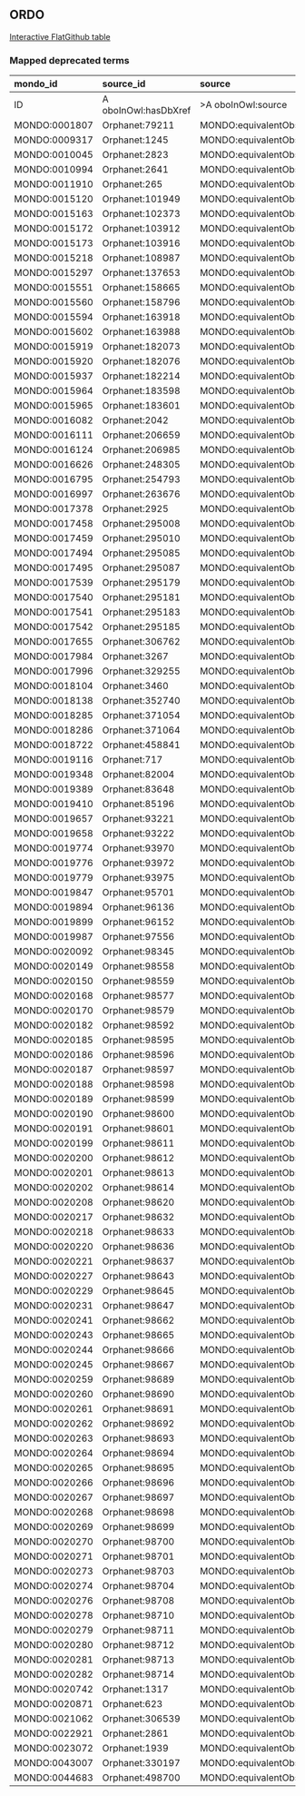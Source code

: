 ## ORDO
[Interactive FlatGithub table](https://flatgithub.com/monarch-initiative/mondo-ingest?filename=src/ontology/reports/ordo_mapped_deprecated_terms.robot.template.tsv)

### Mapped deprecated terms
| mondo_id      | source_id            | source                   |
|:--------------|:---------------------|:-------------------------|
| ID            | A oboInOwl:hasDbXref | >A oboInOwl:source       |
| MONDO:0001807 | Orphanet:79211       | MONDO:equivalentObsolete |
| MONDO:0009317 | Orphanet:1245        | MONDO:equivalentObsolete |
| MONDO:0010045 | Orphanet:2823        | MONDO:equivalentObsolete |
| MONDO:0010994 | Orphanet:2641        | MONDO:equivalentObsolete |
| MONDO:0011910 | Orphanet:265         | MONDO:equivalentObsolete |
| MONDO:0015120 | Orphanet:101949      | MONDO:equivalentObsolete |
| MONDO:0015163 | Orphanet:102373      | MONDO:equivalentObsolete |
| MONDO:0015172 | Orphanet:103912      | MONDO:equivalentObsolete |
| MONDO:0015173 | Orphanet:103916      | MONDO:equivalentObsolete |
| MONDO:0015218 | Orphanet:108987      | MONDO:equivalentObsolete |
| MONDO:0015297 | Orphanet:137653      | MONDO:equivalentObsolete |
| MONDO:0015551 | Orphanet:158665      | MONDO:equivalentObsolete |
| MONDO:0015560 | Orphanet:158796      | MONDO:equivalentObsolete |
| MONDO:0015594 | Orphanet:163918      | MONDO:equivalentObsolete |
| MONDO:0015602 | Orphanet:163988      | MONDO:equivalentObsolete |
| MONDO:0015919 | Orphanet:182073      | MONDO:equivalentObsolete |
| MONDO:0015920 | Orphanet:182076      | MONDO:equivalentObsolete |
| MONDO:0015937 | Orphanet:182214      | MONDO:equivalentObsolete |
| MONDO:0015964 | Orphanet:183598      | MONDO:equivalentObsolete |
| MONDO:0015965 | Orphanet:183601      | MONDO:equivalentObsolete |
| MONDO:0016082 | Orphanet:2042        | MONDO:equivalentObsolete |
| MONDO:0016111 | Orphanet:206659      | MONDO:equivalentObsolete |
| MONDO:0016124 | Orphanet:206985      | MONDO:equivalentObsolete |
| MONDO:0016626 | Orphanet:248305      | MONDO:equivalentObsolete |
| MONDO:0016795 | Orphanet:254793      | MONDO:equivalentObsolete |
| MONDO:0016997 | Orphanet:263676      | MONDO:equivalentObsolete |
| MONDO:0017378 | Orphanet:2925        | MONDO:equivalentObsolete |
| MONDO:0017458 | Orphanet:295008      | MONDO:equivalentObsolete |
| MONDO:0017459 | Orphanet:295010      | MONDO:equivalentObsolete |
| MONDO:0017494 | Orphanet:295085      | MONDO:equivalentObsolete |
| MONDO:0017495 | Orphanet:295087      | MONDO:equivalentObsolete |
| MONDO:0017539 | Orphanet:295179      | MONDO:equivalentObsolete |
| MONDO:0017540 | Orphanet:295181      | MONDO:equivalentObsolete |
| MONDO:0017541 | Orphanet:295183      | MONDO:equivalentObsolete |
| MONDO:0017542 | Orphanet:295185      | MONDO:equivalentObsolete |
| MONDO:0017655 | Orphanet:306762      | MONDO:equivalentObsolete |
| MONDO:0017984 | Orphanet:3267        | MONDO:equivalentObsolete |
| MONDO:0017996 | Orphanet:329255      | MONDO:equivalentObsolete |
| MONDO:0018104 | Orphanet:3460        | MONDO:equivalentObsolete |
| MONDO:0018138 | Orphanet:352740      | MONDO:equivalentObsolete |
| MONDO:0018285 | Orphanet:371054      | MONDO:equivalentObsolete |
| MONDO:0018286 | Orphanet:371064      | MONDO:equivalentObsolete |
| MONDO:0018722 | Orphanet:458841      | MONDO:equivalentObsolete |
| MONDO:0019116 | Orphanet:717         | MONDO:equivalentObsolete |
| MONDO:0019348 | Orphanet:82004       | MONDO:equivalentObsolete |
| MONDO:0019389 | Orphanet:83648       | MONDO:equivalentObsolete |
| MONDO:0019410 | Orphanet:85196       | MONDO:equivalentObsolete |
| MONDO:0019657 | Orphanet:93221       | MONDO:equivalentObsolete |
| MONDO:0019658 | Orphanet:93222       | MONDO:equivalentObsolete |
| MONDO:0019774 | Orphanet:93970       | MONDO:equivalentObsolete |
| MONDO:0019776 | Orphanet:93972       | MONDO:equivalentObsolete |
| MONDO:0019779 | Orphanet:93975       | MONDO:equivalentObsolete |
| MONDO:0019847 | Orphanet:95701       | MONDO:equivalentObsolete |
| MONDO:0019894 | Orphanet:96136       | MONDO:equivalentObsolete |
| MONDO:0019899 | Orphanet:96152       | MONDO:equivalentObsolete |
| MONDO:0019987 | Orphanet:97556       | MONDO:equivalentObsolete |
| MONDO:0020092 | Orphanet:98345       | MONDO:equivalentObsolete |
| MONDO:0020149 | Orphanet:98558       | MONDO:equivalentObsolete |
| MONDO:0020150 | Orphanet:98559       | MONDO:equivalentObsolete |
| MONDO:0020168 | Orphanet:98577       | MONDO:equivalentObsolete |
| MONDO:0020170 | Orphanet:98579       | MONDO:equivalentObsolete |
| MONDO:0020182 | Orphanet:98592       | MONDO:equivalentObsolete |
| MONDO:0020185 | Orphanet:98595       | MONDO:equivalentObsolete |
| MONDO:0020186 | Orphanet:98596       | MONDO:equivalentObsolete |
| MONDO:0020187 | Orphanet:98597       | MONDO:equivalentObsolete |
| MONDO:0020188 | Orphanet:98598       | MONDO:equivalentObsolete |
| MONDO:0020189 | Orphanet:98599       | MONDO:equivalentObsolete |
| MONDO:0020190 | Orphanet:98600       | MONDO:equivalentObsolete |
| MONDO:0020191 | Orphanet:98601       | MONDO:equivalentObsolete |
| MONDO:0020199 | Orphanet:98611       | MONDO:equivalentObsolete |
| MONDO:0020200 | Orphanet:98612       | MONDO:equivalentObsolete |
| MONDO:0020201 | Orphanet:98613       | MONDO:equivalentObsolete |
| MONDO:0020202 | Orphanet:98614       | MONDO:equivalentObsolete |
| MONDO:0020208 | Orphanet:98620       | MONDO:equivalentObsolete |
| MONDO:0020217 | Orphanet:98632       | MONDO:equivalentObsolete |
| MONDO:0020218 | Orphanet:98633       | MONDO:equivalentObsolete |
| MONDO:0020220 | Orphanet:98636       | MONDO:equivalentObsolete |
| MONDO:0020221 | Orphanet:98637       | MONDO:equivalentObsolete |
| MONDO:0020227 | Orphanet:98643       | MONDO:equivalentObsolete |
| MONDO:0020229 | Orphanet:98645       | MONDO:equivalentObsolete |
| MONDO:0020231 | Orphanet:98647       | MONDO:equivalentObsolete |
| MONDO:0020241 | Orphanet:98662       | MONDO:equivalentObsolete |
| MONDO:0020243 | Orphanet:98665       | MONDO:equivalentObsolete |
| MONDO:0020244 | Orphanet:98666       | MONDO:equivalentObsolete |
| MONDO:0020245 | Orphanet:98667       | MONDO:equivalentObsolete |
| MONDO:0020259 | Orphanet:98689       | MONDO:equivalentObsolete |
| MONDO:0020260 | Orphanet:98690       | MONDO:equivalentObsolete |
| MONDO:0020261 | Orphanet:98691       | MONDO:equivalentObsolete |
| MONDO:0020262 | Orphanet:98692       | MONDO:equivalentObsolete |
| MONDO:0020263 | Orphanet:98693       | MONDO:equivalentObsolete |
| MONDO:0020264 | Orphanet:98694       | MONDO:equivalentObsolete |
| MONDO:0020265 | Orphanet:98695       | MONDO:equivalentObsolete |
| MONDO:0020266 | Orphanet:98696       | MONDO:equivalentObsolete |
| MONDO:0020267 | Orphanet:98697       | MONDO:equivalentObsolete |
| MONDO:0020268 | Orphanet:98698       | MONDO:equivalentObsolete |
| MONDO:0020269 | Orphanet:98699       | MONDO:equivalentObsolete |
| MONDO:0020270 | Orphanet:98700       | MONDO:equivalentObsolete |
| MONDO:0020271 | Orphanet:98701       | MONDO:equivalentObsolete |
| MONDO:0020273 | Orphanet:98703       | MONDO:equivalentObsolete |
| MONDO:0020274 | Orphanet:98704       | MONDO:equivalentObsolete |
| MONDO:0020276 | Orphanet:98708       | MONDO:equivalentObsolete |
| MONDO:0020278 | Orphanet:98710       | MONDO:equivalentObsolete |
| MONDO:0020279 | Orphanet:98711       | MONDO:equivalentObsolete |
| MONDO:0020280 | Orphanet:98712       | MONDO:equivalentObsolete |
| MONDO:0020281 | Orphanet:98713       | MONDO:equivalentObsolete |
| MONDO:0020282 | Orphanet:98714       | MONDO:equivalentObsolete |
| MONDO:0020742 | Orphanet:1317        | MONDO:equivalentObsolete |
| MONDO:0020871 | Orphanet:623         | MONDO:equivalentObsolete |
| MONDO:0021062 | Orphanet:306539      | MONDO:equivalentObsolete |
| MONDO:0022921 | Orphanet:2861        | MONDO:equivalentObsolete |
| MONDO:0023072 | Orphanet:1939        | MONDO:equivalentObsolete |
| MONDO:0043007 | Orphanet:330197      | MONDO:equivalentObsolete |
| MONDO:0044683 | Orphanet:498700      | MONDO:equivalentObsolete |